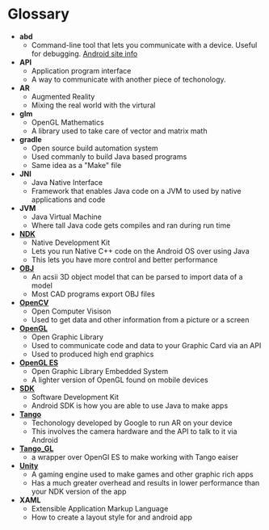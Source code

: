 # Glossary

* **abd**
    * Command-line tool that lets you communicate with a device. Useful for debugging.
    [Android site info](https://developer.android.com/studio/command-line/adb.html)
* **API**
    * Application program interface
    * A way to communicate with another piece of techonology.
* **AR**
    * Augmented Reality
    * Mixing the real world with the virtural
* **glm**
    * OpenGL Mathematics
    * A library used to take care of vector and matrix math    
* **gradle**
    * Open source build automation system 
    * Used commanly to build Java based programs
    * Same idea as a "Make" file
* **JNI**
    * Java Native Interface
    * Framework that enables Java code on a JVM to used by native applications and code
* **JVM**
    * Java Virtual Machine
    * Where tall Java code gets compiles and ran during run time
* **[NDK](./Tutorials/Chapter_02.md)**
    * Native Development Kit
    * Lets you run Native C++ code on the Android OS over using Java
    * This lets you have more control and better performance
* **[OBJ](./Tutorials/Chapter_04_04.md)**
    * An acsii 3D object model that can be parsed to import data of a model
    * Most CAD programs export OBJ files
* **[OpenCV](./Tutorials/Chapter_10.md)**
    * Open Computer Visison
    * Used to get data and other information from a picture or a screen
* **[OpenGL](./Tutorials/Chapter_04_02.md)**
    * Open Graphic Library
    * Used to communicate code and data to your Graphic Card via an API
    * Used to produced high end graphics
* **[OpenGL ES](./Tutorials/Chapter_04_04.md)**
    * Open Graphic Library Embedded System
    * A lighter version of OpenGL found on mobile devices
* **[SDK](https://developers.google.com/tango/apis/java/)**
    * Software Development Kit
    * Android SDK is how you are able to use Java to make apps
* **[Tango](https://developers.google.com/tango/)**
    * Techonology developed by Google to run AR on your device 
    * This involves the camera hardware and the API to talk to it via Android
* **[Tango_GL](https://github.com/sjfricke/tango_gl)**
    * a wrapper over OpenGl ES to make working with Tango eaiser   
* **[Unity](https://developers.google.com/tango/apis/unity/)**
    * A gaming engine used to make games and other graphic rich apps
    * Has a much greater overhead and results in lower performance than your NDK version of the app
* **XAML**
    * Extensible Application Markup Language
    * How to create a layout style for and android app